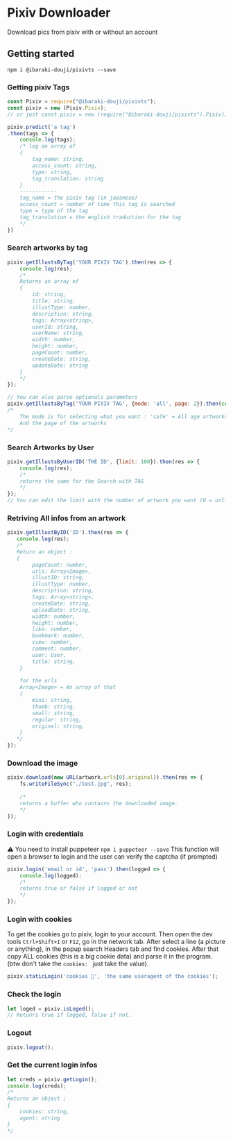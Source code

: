 # Pixiv Downloader
Download pics from pixiv with or without an account

## Getting started
`npm i @ibaraki-douji/pixivts --save`

### Getting pixiv Tags
```js
const Pixiv = require("@ibaraki-douji/pixivts");
const pixiv = new (Pixiv.Pixiv);
// or just const pixiv = new (require("@ibaraki-douji/pixivts").Pixiv);

pixiv.predict('a tag')
.then(tags => {
    console.log(tags);
    /* log an array of
    {
        tag_name: string,
        access_count: string,
        type: string,
        tag_translation: string
    }
    ------------
    tag_name = the pixiv tag (in japanese)
    access_count = number of time this tag is searched
    type = type of the tag
    tag_translation = the english traduction for the tag
    */
})
```

### Search artworks by tag
```js
pixiv.getIllustsByTag('YOUR PIXIV TAG').then(res => {
    console.log(res);
    /*
    Returns an array of
    {
        id: string,
        title: string,
        illustType: number,
        description: string,
        tags: Array<string>,
        userId: string,
        userName: string,
        width: number,
        height: number,
        pageCount: number,
        createDate: string,
        updateDate: string
    }
    */
});

// You can also parse optionals parameters
pixiv.getIllustsByTag('YOUR PIXIV TAG', {mode: 'all', page: 2}).then(console.log);
/*
    The mode is for selecting what you want : 'safe' = All age artworks | 'r18' = NSFW only | 'all' = both of them
    And the page of the artworks
*/
```

### Search Artworks by User
```js
pixiv.getIllustsByUserID('THE ID', {limit: 100}).then(res => {
    console.log(res);
    /*
    returns the same for the Search with TAG
    */
});
// You can edit the limit with the number of artwork you want (0 = unlimited)
```

### Retriving All infos from an artwork
```js
pixiv.getIllustByID('ID').then(res => {
   console.log(res);
   /*
   Return an object :
   {
        pageCount: number,
        urls: Array<Image>,
        illustID: string,
        illustType: number,
        description: string,
        tags: Array<string>,
        createDate: string,
        uploadDate: string,
        width: number,
        height: number,
        like: number,
        bookmark: number,
        view: number,
        comment: number,
        user: User,
        title: string,
    }
    
    for the urls
    Array<Image> = An array of that
    {
        mini: string,
        thumb: string,
        small: string,
        regular: string,
        original: string,
    }
   */
});
```

### Download the image
```js
pixiv.download(new URL(artwork.urls[0].original)).then(res => {
    fs.writeFileSync("./test.jpg", res);
    
    /*
    returns a buffer who contains the downloaded image.
    */
});
```

### Login with credentials
⚠ You need to install puppeteer `npm i puppeteer --save`
This function will open a browser to login and the user can verify the captcha (if prompted)
```js
pixiv.login('email or id', 'pass').then(logged => {
    console.log(logged);
    /*
    returns true or false if logged or not
    */
});
```

### Login with cookies
To get the cookies go to pixiv, login to your account.
Then open the dev tools `Ctrl+Shift+I` or `F12`, go in the network tab.
After select a line (a picture or anything), in the popup search Headers tab and find cookies. After that copy ALL cookies (this is a big cookie data) and parse it in the program. (btw don't take the `cookies: ` just take the value).
```js
pixiv.staticLogin('cookies 🍪', 'the same useragent of the cookies');
```

### Check the login
```js
let loged = pixiv.isLoged();
// Retunrs true if logged, false if not.
```

### Logout
```js
pixiv.logout();
```

### Get the current login infos
```js
let creds = pixiv.getLogin();
console.log(creds);
/*
Returns an object ;
{
    cookies: string,
    agent: string
}
*/
```